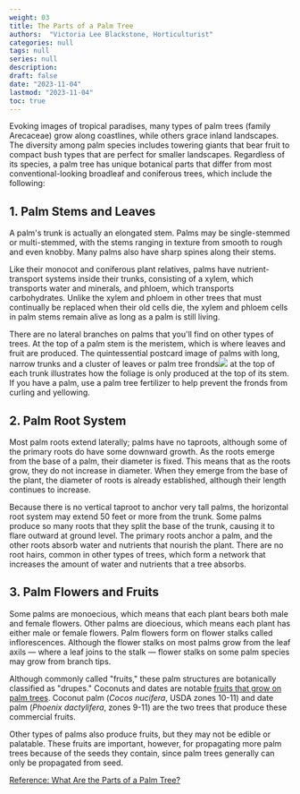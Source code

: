 ```yaml
---
weight: 03
title: The Parts of a Palm Tree
authors:  "Victoria Lee Blackstone, Horticulturist" 
categories: null
tags: null
series: null
description: 
draft: false
date: "2023-11-04"
lastmod: "2023-11-04"
toc: true
---
```


<!--more-->

Evoking images of tropical paradises, many types of palm trees (family Arecaceae) grow along coastlines, while others grace inland landscapes. The diversity among palm species includes towering giants that bear fruit to compact bush types that are perfect for smaller landscapes. Regardless of its species, a palm tree has unique botanical parts that differ from most conventional-looking broadleaf and coniferous trees, which include the following:  

## 1. Palm Stems and Leaves

A palm's trunk is actually an elongated stem. Palms may be single-stemmed or multi-stemmed, with the stems ranging in texture from smooth to rough and even knobby. Many palms also have sharp spines along their stems.

Like their monocot and coniferous plant relatives, palms have nutrient-transport systems inside their trunks, consisting of a xylem, which transports water and minerals, and phloem, which transports carbohydrates. Unlike the xylem and phloem in other trees that must continually be replaced when their old cells die, the xylem and phloem cells in palm stems remain alive as long as a palm is still living.

There are no lateral branches on palms that you'll find on other types of trees. At the top of a palm stem is the meristem, which is where leaves and fruit are produced. The quintessential postcard image of palms with long, narrow trunks and a cluster of leaves or palm tree fronds<label for="fronds" class="margin-toggle sidenote-number"></label><span class="sidenote">![](https://img.hunkercdn.com/630x/photos.demandstudios.com/18/206/fotolia_12468758_XS.jpg?type=webp)</span> at the top of each trunk illustrates how the foliage is only produced at the top of its stem. If you have a palm, use a palm tree fertilizer to help prevent the fronds from curling and yellowing.


## 2. Palm Root System

Most palm roots extend laterally; palms have no taproots, although some of the primary roots do have some downward growth. As the roots emerge from the base of a palm, their diameter is fixed. This means that as the roots grow, they do not increase in diameter. When they emerge from the base of the plant, the diameter of roots is already established, although their length continues to increase.

Because there is no vertical taproot to anchor very tall palms, the horizontal root system may extend 50 feet or more from the trunk. Some palms produce so many roots that they split the base of the trunk, causing it to flare outward at ground level. The primary roots anchor a palm, and the other roots absorb water and nutrients that nourish the plant. There are no root hairs, common in other types of trees, which form a network that increases the amount of water and nutrients that a tree absorbs.


## 3. Palm Flowers and Fruits

Some palms are monoecious, which means that each plant bears both male and female flowers. Other palms are dioecious, which means each plant has either male or female flowers. Palm flowers form on flower stalks called inflorescences. Although the flower stalks on most palms grow from the leaf axils — where a leaf joins to the stalk — flower stalks on some palm species may grow from branch tips.

Although commonly called "fruits," these palm structures are botanically classified as "drupes." Coconuts and dates are notable [fruits that grow on palm trees](https://www.hunker.com/13717062/what-fruit-grows-on-palm-trees). Coconut palm (<i>Cocos nucifera</i>, USDA zones 10-11) and date palm (<i>Phoenix dactylifera</i>, zones 9-11) are the two trees that produce these commercial fruits.

Other types of palms also produce fruits, but they may not be edible or palatable. These fruits are important, however, for propagating more palm trees because of the seeds they contain, since palm trees generally can only be propagated from seed.

<a href = "https://www.hunker.com/13428638/what-are-the-parts-of-a-palm-tree" target="_blank" rel="noopener noreferrer">Reference: What Are the Parts of a Palm Tree?</a>
